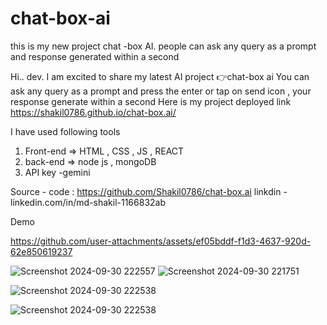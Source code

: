 # chat-box-ai
this is my new project chat -box AI. people can ask any query as a prompt  and response generated within a second 

Hi.. dev. 
I am excited to share my latest AI project 👉chat-box ai
You can ask any query as a prompt and press the enter or tap on send icon , your response generate within a second 
Here is my project deployed link https://shakil0786.github.io/chat-box.ai/

I have used following tools 
1. Front-end => HTML , CSS , JS , REACT 
2. back-end => node js , mongoDB
3. API key -gemini

Source - code : https://github.com/Shakil0786/chat-box.ai
linkdin - linkedin.com/in/md-shakil-1166832ab

Demo


https://github.com/user-attachments/assets/ef05bddf-f1d3-4637-920d-62e850619237


![Screenshot 2024-09-30 222557](https://github.com/user-attachments/assets/b8bbc7f4-acc9-4ef1-b660-a057657e1af1)
![Screenshot 2024-09-30 221751](https://github.com/user-attachments/assets/0b4512de-c002-40f7-b6da-d6e28090db19)

![Screenshot 2024-09-30 222538](https://github.com/user-attachments/assets/22f97350-eb9f-48f2-a6de-09080af6734e)

![Screenshot 2024-09-30 222538](https://github.com/user-attachments/assets/e8331590-6bf1-4743-b890-28bcd8fc01d1)












